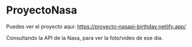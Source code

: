 # ProyectoNasa

Puedes ver el proyecto aqui: https://proyecto-nasapi-birthday.netlify.app/ 

Consultando la API de la Nasa, para ver la foto/video de ese dia. 
